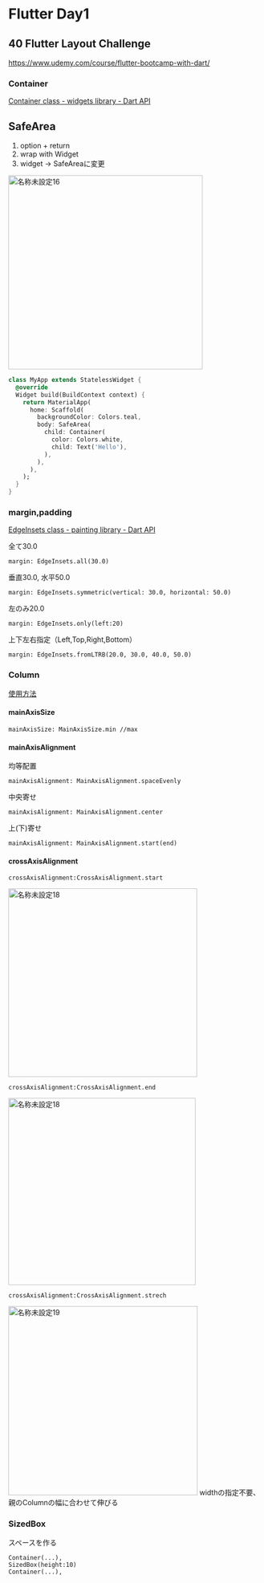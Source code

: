 # Flutter Day1
## 40 Flutter Layout Challenge
https://www.udemy.com/course/flutter-bootcamp-with-dart/

### Container
[Container class - widgets library - Dart API](https://api.flutter.dev/flutter/widgets/Container-class.html)

## SafeArea
1. option + return
2. wrap with Widget
3. widget → SafeAreaに変更

<img width="387" alt="名称未設定16" src="https://user-images.githubusercontent.com/109131074/184904794-292e217b-7e05-4b06-a828-712a9b3d21d0.png">

```Dart
class MyApp extends StatelessWidget {
  @override
  Widget build(BuildContext context) {
    return MaterialApp(
      home: Scaffold(
        backgroundColor: Colors.teal,
        body: SafeArea(
          child: Container(
            color: Colors.white,
            child: Text('Hello'),
          ),
        ),
      ),
    );
  }
}
```

### margin,padding
[EdgeInsets class - painting library - Dart API](https://api.flutter.dev/flutter/painting/EdgeInsets-class.html)

全て30.0
```
margin: EdgeInsets.all(30.0)
```

垂直30.0, 水平50.0
```
margin: EdgeInsets.symmetric(vertical: 30.0, horizontal: 50.0)
```

左のみ20.0
```
margin: EdgeInsets.only(left:20)
```

上下左右指定（Left,Top,Right,Bottom）
```
margin: EdgeInsets.fromLTRB(20.0, 30.0, 40.0, 50.0)
```

### Column

[使用方法](https://qiita.com/sekitaka_1214/items/03255fd9f61685503af3)

#### mainAxisSize
```
mainAxisSize: MainAxisSize.min //max
```

#### mainAxisAlignment
均等配置
```
mainAxisAlignment: MainAxisAlignment.spaceEvenly
```
中央寄せ
```
mainAxisAlignment: MainAxisAlignment.center
```
上(下)寄せ
```
mainAxisAlignment: MainAxisAlignment.start(end)
```

#### crossAxisAlignment
```
crossAxisAlignment:CrossAxisAlignment.start
```
<img width="376" alt="名称未設定18" src="https://user-images.githubusercontent.com/109131074/185045990-c2b8be3d-19d4-45de-b5ad-ad9d7e13cb56.png">

```
crossAxisAlignment:CrossAxisAlignment.end
```
<img width="373" alt="名称未設定18" src="https://user-images.githubusercontent.com/109131074/185046374-28568a31-4f10-4053-91a6-40515e02e208.png">

```
crossAxisAlignment:CrossAxisAlignment.strech
```
<img width="377" alt="名称未設定19" src="https://user-images.githubusercontent.com/109131074/185047342-d09818b5-f88f-4806-94d4-236c2ae055af.png">
widthの指定不要、親のColumnの幅に合わせて伸びる

### SizedBox
スペースを作る

```
Container(...),
SizedBox(height:10)
Container(...),
```
